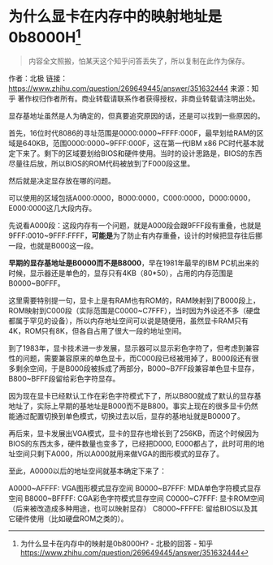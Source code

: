 # 为什么显卡在内存中的映射地址是0b8000H[^1]

> 内容全文照搬，怕某天这个知乎问答丢失了，所以复制在此作为保存。

作者：北极
链接：https://www.zhihu.com/question/269649445/answer/351632444
来源：知乎
著作权归作者所有。商业转载请联系作者获得授权，非商业转载请注明出处。



显存基地址虽然是人为确定的，但真要追究原因的话，还是可以找到一些原因的。

首先，16位时代8086的寻址范围是0000:0000~FFFF:000F，最早划给RAM的区域是640KB，范围0000:0000~9FFF:000F，这在第一代IBM x86 PC时代基本就定下来了。剩下的区域要划给BIOS和硬件使用。当时的设计思路是，BIOS的东西尽量往后放，所以BIOS的ROM代码被放到了F000段这里。

然后就是决定显存放在哪的问题。

可以使用的区域包括A000:0000，B000:0000，C000:0000，D000:0000，E000:0000这几大段内存。

先说看A000段：这段内存有一个问题，就是A000段会跟9FFF段有重叠，也就是9FFF:0010~9FFF:FFFF，**可能是**为了防止有内存重叠，设计的时候把显存往后挪一段，也就是B000这一段。

**早期的显存基地址是B0000而不是B8000**，早在1981年最早的IBM PC机出来的时候，显示器还是单色的，显存只有4KB（80*50），占用的内存范围是B0000~B0FFF。

这里需要特别提一句，显卡上是有RAM也有ROM的，RAM映射到了B000段上，ROM映射到C000段（实际范围是C0000~C7FFF），当时因为外设还不多（硬盘都属于罕见的设备），所以内存地址空间可以说是随便用，虽然显卡RAM只有4K，ROM只有8K，但各自占用了很大一段的地址空间。

到了1983年，显卡技术进一步发展，显示器可以显示彩色字符了，但考虑到兼容性的问题，需要兼容原来的单色显卡，而C000段已经被用掉了，B000段还有很多剩余空间，于是B000段被拆成了两部分，B000~B7FF段兼容单色显卡显存，B800~BFFF段留给彩色字符显存。

因为现在显卡已经默认工作在彩色字符模式下了，所以B800就成了默认的显存基地址了，实际上早期的基地址是B000而不是B800。事实上现在的很多显卡仍然能通过配置切换到单色模式，切换过去以后，显存的基地址就是B0000了。

再后来，显卡发展出VGA模式，显卡的显存也增长到了256KB，而这个时候因为BIOS的东西太多，硬件数量也变多了，已经把D000, E000都占了，此时可用的地址空间只剩下A000，所以A000就用来做VGA的图形模式的显存了。

至此，A0000以后的地址空间就基本确定下来了：

A0000~AFFFF: VGA图形模式显存空间
B0000~B7FFF: MDA单色字符模式显存空间
B8000~BFFFF: CGA彩色字符模式显存空间
C0000~C7FFF: 显卡ROM空间（后来被改造成多种用途，也可以映射显存）
C8000~FFFFE: 留给BIOS以及其它硬件使用（比如硬盘ROM之类的）。













[^1]:为什么显卡在内存中的映射是0b8000H? - 北极的回答 - 知乎 https://www.zhihu.com/question/269649445/answer/351632444





